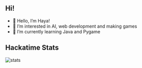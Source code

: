 ## Hi!
- 👋 Hello, I’m Haya!
- 👀 I’m interested in AI, web development and making games
- 🌱 I’m currently learning Java and Pygame

## Hackatime Stats
![stats](https://github-readme-stats.hackclub.dev/api/wakatime?username=1217&api_domain=hackatime.hackclub.com&theme=darcula&custom_title=Hackatime+Stats&layout=compact&cache_seconds=0&langs_count=8)

<!--
**aquaseals/aquaseals** is a ✨ _special_ ✨ repository because its `README.md` (this file) appears on your GitHub profile.

Here are some ideas to get you started:

- 🔭 I’m currently working on ...
- 🌱 I’m currently learning ...
- 👯 I’m looking to collaborate on ...
- 🤔 I’m looking for help with ...
- 💬 Ask me about ...
- 📫 How to reach me: ...
- 😄 Pronouns: ...
- ⚡ Fun fact: ...
-->

